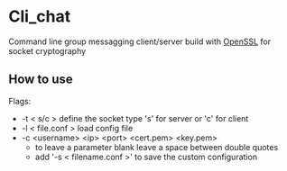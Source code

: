 # Cli_chat

Command line group messagging client/server build with [OpenSSL](https://github.com/openssl/openssl.git) for socket cryptography

## How to use
Flags:
- -t < s/c > define the socket type 's' for server or 'c' for client
- -l < file.conf > load config file
- -c \<username> \<ip> \<port> \<cert.pem> \<key.pem> 
  - to leave a parameter blank leave a space between double quotes
  - add '-s < filename.conf >' to save the custom configuration 

